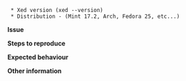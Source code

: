 
```
 * Xed version (xed --version)
 * Distribution - (Mint 17.2, Arch, Fedora 25, etc...)
```

**Issue**



**Steps to reproduce**



**Expected behaviour**



**Other information**
